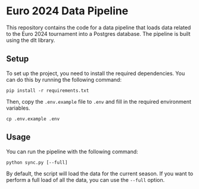 # Euro 2024 Data Pipeline

This repository contains the code for a data pipeline that loads data related to the Euro 2024 tournament into a Postgres database. The pipeline is built using the dlt library.

## Setup

To set up the project, you need to install the required dependencies. You can do this by running the following command:

```shell
pip install -r requirements.txt
```

Then, copy the `.env.example` file to `.env` and fill in the required environment variables.

```shell
cp .env.example .env
```

## Usage

You can run
the pipeline with the following command:

```shell
python sync.py [--full]
```

By default, the script will load the data for the current season. If you want to perform a full load of all the data, you can use the `--full` option.
